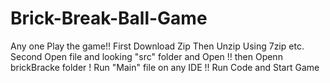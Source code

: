 # Brick-Break-Ball-Game
Any one Play the game!!
First Download Zip Then Unzip Using 7zip etc.
Second Open file and looking "src" folder and Open !!
then Openn brickBracke folder !
Run "Main" file on any IDE !!
Run Code and Start Game
